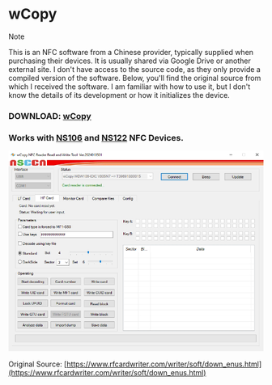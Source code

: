 # wCopy

> [!NOTE]  
> This is an NFC software from a Chinese provider, typically supplied when purchasing their devices.
> It is usually shared via Google Drive or another external site.
> I don't have access to the source code, as they only provide a compiled version of the software.
> Below, you'll find the original source from which I received the software.
> I am familiar with how to use it, but I don't know the details of its development or how it initializes the device.

### **DOWNLOAD: [wCopy](https://github.com/skylandersNFC/wCopy/releases/tag/2024.01.05)**

### Works with [NS106](https://skylandersnfc.github.io/Docs/Skylanders_Buying_List/Skylanders_NFC_Devices/NS106/) and [NS122](https://skylandersnfc.github.io/Docs/Skylanders_Buying_List/Skylanders_NFC_Devices/NS122/) NFC Devices.

![wCopy_2024010501](https://raw.githubusercontent.com/skylandersNFC/wCopy/main/images/wCopy_2024010501.jpg)

Original Source: [https://www.rfcardwriter.com/writer/soft/down_enus.html](https://www.rfcardwriter.com/writer/soft/down_enus.html)
